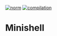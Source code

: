 [![norm](https://github.com/theovgl/minishell/actions/workflows/norm.yml/badge.svg)](https://github.com/theovgl/minishell/actions/workflows/norm.yml) [![compilation](https://github.com/theovgl/minishell/actions/workflows/compilation.yml/badge.svg)](https://github.com/theovgl/minishell/actions/workflows/compilation.yml)
# Minishell
